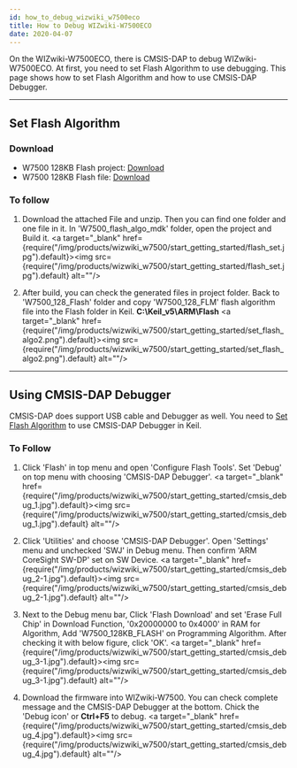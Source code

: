 ```yaml
---
id: how_to_debug_wizwiki_w7500eco
title: How to Debug WIZwiki-W7500ECO
date: 2020-04-07
---
```


On the WIZwiki-W7500ECO, there is CMSIS-DAP to debug WIZwiki-W7500ECO.
At first, you need to set Flash Algorithm to use debugging. This page
shows how to set Flash Algorithm and how to use CMSIS-DAP Debugger.

---

## Set Flash Algorithm

### Download

* W7500 128KB Flash project:
<a href="/img/products/wizwiki_w7500/start_getting_started/w7500_128KB_flash.zip" target="_blank">Download</a>
* W7500 128KB Flash file:
<a href="/img/products/wizwiki_w7500/start_getting_started/w7500_128_flm.zip" target="_blank">Download</a>

### To follow

1. Download the attached File and unzip. Then you can find one folder
and one file in it. In 'W7500\_flash\_algo\_mdk' folder, open the
project and Build it.
<a target="_blank" href={require("/img/products/wizwiki_w7500/start_getting_started/flash_set.jpg").default}><img src={require("/img/products/wizwiki_w7500/start_getting_started/flash_set.jpg").default} alt=""/></a>

2. After build, you can check the generated files in project folder.
Back to 'W7500\_128\_Flash' folder and copy 'W7500\_128\_FLM' flash
algorithm file into the Flash folder in Keil.
**C:\\Keil\_v5\\ARM\\Flash**
<a target="_blank" href={require("/img/products/wizwiki_w7500/start_getting_started/set_flash_algo2.png").default}><img src={require("/img/products/wizwiki_w7500/start_getting_started/set_flash_algo2.png").default} alt=""/></a>

---

## Using CMSIS-DAP Debugger

CMSIS-DAP does support USB cable and Debugger as well. You need to [Set Flash Algorithm](../WIZwiki-W7500/how_to_debug_wizwiki_w7500#set_flash_algorithm) to use CMSIS-DAP Debugger in Keil.

### To Follow

1. Click 'Flash' in top menu and open 'Configure Flash Tools'. Set
'Debug' on top menu with choosing 'CMSIS-DAP Debugger'.
<a target="_blank" href={require("/img/products/wizwiki_w7500/start_getting_started/cmsis_debug_1.jpg").default}><img src={require("/img/products/wizwiki_w7500/start_getting_started/cmsis_debug_1.jpg").default} alt=""/></a>

2. Click 'Utilities' and choose 'CMSIS-DAP Debugger'. Open 'Settings'
menu and unchecked 'SWJ' in Debug menu. Then confirm 'ARM CoreSight
SW-DP' set on SW Device.
<a target="_blank" href={require("/img/products/wizwiki_w7500/start_getting_started/cmsis_debug_2-1.jpg").default}><img src={require("/img/products/wizwiki_w7500/start_getting_started/cmsis_debug_2-1.jpg").default} alt=""/></a>

3. Next to the Debug menu bar, Click 'Flash Download' and set 'Erase
Full Chip' in Download Function, '0x20000000 to 0x4000' in RAM for
Algorithm, Add 'W7500\_128KB\_FLASH' on Programming Algorithm. After
checking it with below figure, click 'OK'.
<a target="_blank" href={require("/img/products/wizwiki_w7500/start_getting_started/cmsis_debug_3-1.jpg").default}><img src={require("/img/products/wizwiki_w7500/start_getting_started/cmsis_debug_3-1.jpg").default} alt=""/></a>

4. Download the firmware into WIZwiki-W7500. You can check complete
message and the CMSIS-DAP Debugger at the bottom. Chick the 'Debug icon'
or **Ctrl+F5** to debug.
<a target="_blank" href={require("/img/products/wizwiki_w7500/start_getting_started/cmsis_debug_4.jpg").default}><img src={require("/img/products/wizwiki_w7500/start_getting_started/cmsis_debug_4.jpg").default} alt=""/></a>
